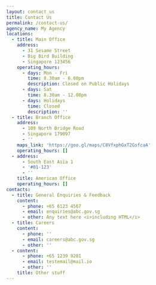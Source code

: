 ```yaml
---
layout: contact_us
title: Contact Us
permalink: /contact-us/
agency_name: My Agency
locations:
  - title: Main Office
    address:
      - 31 Sesame Street
      - Big Bird Building
      - Singapore 123456
    operating_hours:
      - days: Mon - Fri
        time: 8.30am - 6.00pm
        description: Closed on Public Holidays
      - days: Sat
        time: 8.30am - 12.00pm
      - days: Holidays
        time: Closed
        description: ''
  - title: Branch Office
    address:
      - 109 North Bridge Road
      - Singapore 179097
      - ''
    maps_link: 'https://goo.gl/maps/C8VfxphGxT2GsfcaA'
    operating_hours: []
  - address:
      - South East Asia 1
      - '#01-123'
      - ''
    title: American Office
    operating_hours: []
contacts:
  - title: General Enquiries & Feedback
    content:
      - phone: +65 6123 4567
      - email: enquiries@abc.gov.sg
      - other: Any text here <i>including HTML</i>
  - title: Careers
    content:
      - phone: ''
      - email: careers@abc.gov.sg
      - other: ''
  - content:
      - phone: +65 1239 9201
      - email: testemail@mail.io
      - other: ''
    title: Other stuff
---
```

